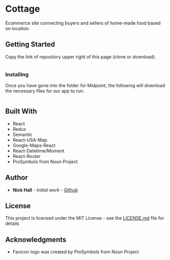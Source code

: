 # Cottage

Ecommerce site connecting buyers and sellers of home-made food based on location.

## Getting Started

Copy the link of repository upper right of this page (clone or download).

```Git clone git@github.com:nh83012001/cottage-food-frontend.git
```

### Installing

Once you have gone into the folder for Midpoint, the following will download the necessary files for our app to run.

```type "npm install && npm start" into terminal to download dependencies and start server
```

## Built With

* React
* Redux
* Semantic
* React-USA-Map
* Google-Maps-React
* React-Datetime/Moment
* React-Router
* ProSymbols from Noun Project


## Author

* **Nick Hall** - *Initial work* - [Github](https://github.com/nh83012001)

## License

This project is licensed under the MIT License - see the [LICENSE.md](LICENSE.md) file for details

## Acknowledgments

* Favicon logo was created by ProSymbols from Noun Project
